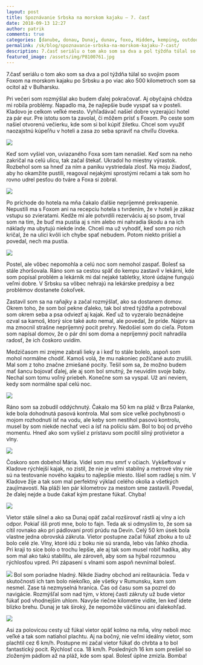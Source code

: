 ```yaml
---
layout: post
title: Spoznávanie Srbska na morskom kajaku – 7. časť
date: 2018-09-13 12:27
author: patrik
comments: true
categories: [danube, donau, Dunaj, dunav, foxo, Hidden, kemping, outdoor, pádlovanie, pes, regata, rieka, Slovenčina, srbsko, tid2018]
permalink: /sk/blog/spoznavanie-srbska-na-morskom-kajaku-7-cast/
description: 7.časť seriálu o tom ako som sa dva a pol týždňa túlal so svojim psom Foxom na morskom kajaku po Srbsku a po viac ako 500 kilometroch som sa ocitol až v Bulharsku.
featured_image: /assets/img/P8100761.jpg
---
```

7.časť seriálu o tom ako som sa dva a pol týždňa túlal so svojim psom Foxom na morskom kajaku po Srbsku a po viac ako 500 kilometroch som sa ocitol až v Bulharsku.

Pri večeri som rozmýšlal ako budem ďalej pokračovať. Aj obyčajná chôdza mi robila problémy. Napadlo ma, že najlepšie bude vyspať sa v posteli. Kladovo je celkom veľké mesto. Vyhľadávač našiel dobre vyzerajúci hotel za pár eur. Pre istotu som ta zavolal, či môžem prísť s Foxom. Po ceste som našiel otvorenú večierku, kde som si bol kúpiť žiletku. Chcel som využiť naozajstnú kúpeľňu v hoteli a zasa zo seba spraviť na chvíľu človeka.

![](/assets/img/IMG_20180808_181130.jpg)

Keď som vyšiel von, uviazaného Foxa som tam nenašiel. Keď som na neho zakričal na celú ulicu, tak začal štekať. Ukradol ho miestny výrastok. Rozbehol som sa hneď za ním a paniku vystriedala zlosť. Na moju žiadosť, aby ho okamžite pustili, reagoval nejakými sprostými rečami a tak som ho rovno udrel pesťou do tváre a Foxa si zobral.

![](/assets/img/IMG_20180809_195010.jpg)

Po príchode do hotela na mňa čakalo ďalšie nepríjemné prekvapenie. Nepustili ma s Foxom ani na recepciu hotela s tvrdením, že v hoteli je zákaz vstupu so zvieratami. Kedže mi ale potvrdili rezerváciu aj so psom, trval som na tim, že buď ma pustia aj s ním alebo mi nahradia škodu a na ich náklady ma ubytujú niekde inde. Chceli ma už vyhodiť, keď som po nich kričal, že na ulici kvôli ich chybe spať nebudem. Potom niekto prišiel a povedal, nech ma pustia.

![](/assets/img/IMG_20180808_202122.jpg)

Postel, ale vôbec nepomohla a celú noc som nemohol zaspať. Bolesť sa stále zhoršovala. Ráno som sa cestou späť do kempu zastavil v lekárni, kde som popísal problém a lekárnik mi dal nejaké tabletky, ktoré údajne fungujú veľmi dobre. V Srbsku sa vôbec nehrajú na lekárske predpisy a bez problémov dostanete čokoľvek.

Zastavil som sa na raňajky a začal rozmýšlať, ako sa dostanem domov. Okrem toho, že som bol pekne ďaleko, tak bol stred týždňa a potreboval som okrem seba a psa odviezť aj kajak. Keď už to vyzeralo beznádejne ozval sa kamoš, ktorý síce také auto nemal, ale povedal, že príde. Najprv sa ma zmocnil strašne nepríjemný pocit prehry. Nedošiel som do cieľa. Potom som napísal domov, že o pár dní som doma a nepríjemný pocit nahradila radosť, že ich čoskoro uvidím.

Medzičasom mi zrejme zabrali lieky a i keď to stále bolelo, aspoň som mohol normálne chodiť. Kamoš volá, že mu nakoniec požičané auto zrušili. Mal som z toho značne zmiešané pocity. Tešil som sa, že možno budem mať šancu bojovať ďalej, ale aj som bol smutný, že neuvidím svoje baby. Nechal som tomu voľný priebeh. Konečne som sa vyspal. Už ani neviem, kedy som normálne spal celú noc.

![](/assets/img/IMG_20180809_195136.jpg)

Ráno som sa zobudil oddýchnutý. Čakalo ma 50 km na pláž v Brza Palanke, kde bola dohodnutá pasová kontrola. Mal som síce veľké pochybnosti o mojom rozhodnutí ísť na vodu, ale keby som nestihol pasovú kontrolu, musel by som niekde nechať veci a ísť na políciu sám. Bol to boj od prvého momentu. Hneď ako som vyšiel z prístavu som pocítil silný protivietor a vlny.

![](/assets/img/P8100735.jpg)

Čoskoro som dobehol Mária. Videl som mu smrť v očiach. Vykšeftoval v Kladove rýchlejší kajak, no zistil, že nie je veľmi stabilný a metrové vlny nie sú na testovanie nového kajaku to najlepšie miesto. Išiel som radšej s ním. V Kladove žije a tak som mal perfektný výklad celého okolia a všetkých zaujímavostí. Na pláži len pár kilometrov za mestom sme zastavili. Povedal, že ďalej nejde a bude čakať kým prestane fúkať. Chyba!

![](/assets/img/P8100761.jpg)

Vietor stále silnel a ako sa Dunaj opäť začal rozširovať rástli aj vlny a ich odpor. Pokiaľ išli proti mne, bolo to fajn. Teda ak si odmyslím to, že som sa cítil rovnako ako pri pádlovaní proti prúdu na Devín. Celý 50 km úsek bola vlastne jedna obrovská zákruta. Vietor postupne začal fúkať zboku a to už bolo celé zle. Vlny, ktoré idú z boku nie sú sranda, lebo vás ľahko zhodia. Pri kraji to síce bolo o trochu lepšie, ale aj tak som musel robiť hadíka, aby som mal ako takú stabilitu, ale zároveň, aby som sa hýbal rozumnou rýchlosťou vpred. Pri zápasení s vlnami som aspoň nevnímal bolesť.

![](/assets/img/plachtenie.jpg)
Bol som poriadne hladný. Nikde žiadny obchod ani reštaurácia. Teda v skutočnosti ich tam bolo niekoľko, ale všetky v Rumunsku, kam som nesmel. Zase tá nezmyselná hranica. Čas od času som sa pozrel do navigácie. Rozmýšľal som nad tým, v ktorej časti zákruty už bude vietor fúkať pod vhodnejším uhlom. Navyše riečne kilometre vidíte, len keď idete blízko brehu. Dunaj je tak široký, že nepomôže väčšinou ani ďalekohľad.

![](/assets/img/IMG_20180811_055901.jpg)

Asi za polovicou cesty už fúkal vietor opäť kolmo na mňa, vlny neboli moc veľké a tak som natiahol plachtu. Aj na bočný, nie veľmi ideálny vietor, som plachtil cez 6 km/h. Postupne mi začal vietor fúkať do chrbta a to bol fantastický pocit. Rýchlosť cca. 18 km/h. Posledných 16 km som prešiel so zloženým pádlom až na pláž, kde som spal. Bolesť úplne zmizla. Bomba!